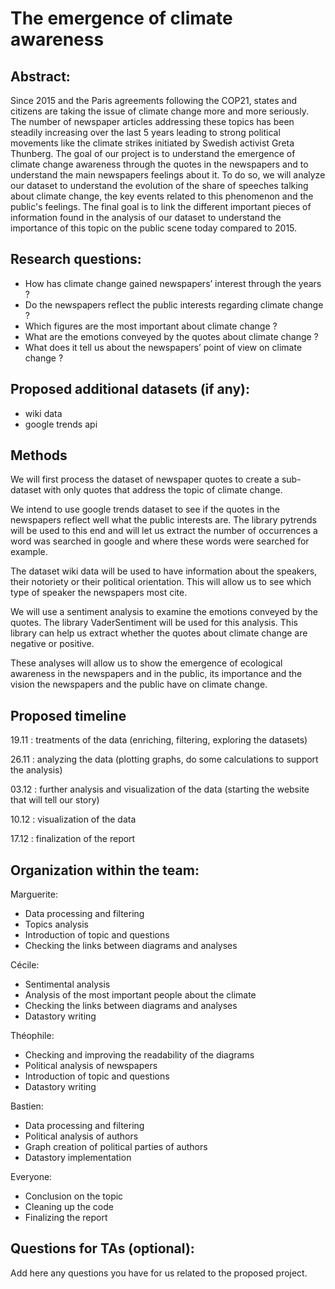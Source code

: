 # The emergence of climate awareness

## Abstract:

Since 2015 and the Paris agreements following the COP21, states and citizens are taking the issue of climate change more and more seriously. The number of newspaper articles addressing these topics has been steadily increasing over the last 5 years leading to strong political movements like the climate strikes initiated by Swedish activist Greta Thunberg. The goal of our project is to understand the emergence of climate change awareness through the quotes in the newspapers and to understand the main newspapers feelings about it. To do so, we will analyze our dataset to understand the evolution of the share of speeches talking about climate change, the key events related to this phenomenon and the public's feelings. The final goal is to link the different important pieces of information found in the analysis of our dataset to understand the importance of this topic on the public scene today compared to 2015.

## Research questions:

- How has climate change gained newspapers’ interest through the years ?
- Do the newspapers reflect the public interests regarding climate change ?
- Which figures are the most important about climate change ?
- What are the emotions conveyed by the quotes about climate change ?
- What does it tell us about the newspapers’ point of view on climate change ?

## Proposed additional datasets (if any):

- wiki data
- google trends api

## Methods

We will first process the dataset of newspaper quotes to create a sub-dataset with only quotes that address the topic of climate change.

We intend to use google trends dataset to see if the quotes in the newspapers reflect well what the public interests are. The library pytrends will be used to this end and will let us extract the number of occurrences a word was searched in google and where these words were searched for example.

The dataset wiki data will be used to have information about the speakers, their notoriety or their political orientation. This will allow us to see which type of speaker the newspapers most cite.

We will use a sentiment analysis to examine the emotions conveyed by the quotes. The library VaderSentiment will be used for this analysis. This library can help us extract whether the quotes about climate change are negative or positive.

These analyses will allow us to show the emergence of ecological awareness in the newspapers and in the public, its importance and the vision the newspapers and the public have on climate change.

## Proposed timeline

19.11 : treatments of the data (enriching, filtering, exploring the datasets)

26.11 : analyzing the data (plotting graphs, do some calculations to support the analysis)

03.12 : further analysis and visualization of the data (starting the website that will tell our story)

10.12 : visualization of the data

17.12 : finalization of the report

## Organization within the team:

Marguerite:

- Data processing and filtering
- Topics analysis
- Introduction of topic and questions
- Checking the links between diagrams and analyses

Cécile:

- Sentimental analysis
- Analysis of the most important people about the climate
- Checking the links between diagrams and analyses
- Datastory writing

Théophile:

- Checking and improving the readability of the diagrams
- Political analysis of newspapers
- Introduction of topic and questions
- Datastory writing

Bastien:

- Data processing and filtering
- Political analysis of authors
- Graph creation of political parties of authors
- Datastory implementation

Everyone:

- Conclusion on the topic
- Cleaning up the code
- Finalizing the report

## Questions for TAs (optional):

Add here any questions you have for us related to the proposed project.
